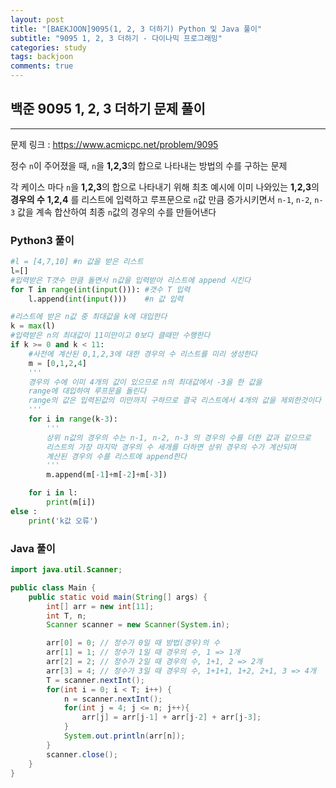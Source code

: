 ```yaml
---
layout: post
title: "[BAEKJOON]9095(1, 2, 3 더하기) Python 및 Java 풀이"
subtitle: "9095 1, 2, 3 더하기 - 다이나믹 프로그래밍"
categories: study
tags: backjoon
comments: true
---
```


## 백준 9095 1, 2, 3 더하기 문제 풀이
-------------------
문제 링크 : https://www.acmicpc.net/problem/9095

정수 `n`이 주어졌을 때, `n`을 **1,2,3**의 합으로 나타내는 방법의 수를 구하는 문제

각 케이스 마다 `n`을 **1,2,3**의 합으로 나타내기 위해
최초 예시에 이미 나와있는 **1,2,3**의 **경우의 수** **1,2,4** 를 리스트에 입력하고
루프문으로 `n`값 만큼 증가시키면서 `n-1`, `n-2`, `n-3` 값을 계속 합산하여
최종 `n`값의 경우의 수를 만들어낸다

### Python3 풀이
```python
#l = [4,7,10] #n 값을 받은 리스트
l=[]
#입력받은 T갯수 만큼 돌면서 n값을 입력받아 리스트에 append 시킨다
for T in range(int(input())): #갯수 T 입력
    l.append(int(input()))    #n 값 입력

#리스트에 받은 n값 중 최대값을 k에 대입한다
k = max(l)
#입력받은 n의 최대값이 11미만이고 0보다 클때만 수행한다
if k >= 0 and k < 11:
    #사전에 계산된 0,1,2,3에 대한 경우의 수 리스트를 미리 생성한다
    m = [0,1,2,4]
    '''
    경우의 수에 이미 4개의 값이 있으므로 n의 최대값에서 -3을 한 값을
    range에 대입하여 루프문을 돌린다
    range의 값은 입력된값의 미만까지 구하므로 결국 리스트에서 4개의 값을 제외한것이다
    '''
    for i in range(k-3):
        '''
        상위 n값의 경우의 수는 n-1, n-2, n-3 의 경우의 수를 더한 값과 같으므로
        리스트의 가장 마지막 경우의 수 세개를 더하면 상위 경우의 수가 계산되며
        계산된 경우의 수를 리스트에 append한다
        '''
        m.append(m[-1]+m[-2]+m[-3])

    for i in l:
        print(m[i])
else :
    print('k값 오류')
```

### Java 풀이
```java
import java.util.Scanner;

public class Main {
    public static void main(String[] args) {
        int[] arr = new int[11];
        int T, n;
        Scanner scanner = new Scanner(System.in);

        arr[0] = 0; // 정수가 0일 때 방법(경우)의 수
        arr[1] = 1; // 정수가 1일 때 경우의 수, 1 => 1개
        arr[2] = 2; // 정수가 2일 때 경우의 수, 1+1, 2 => 2개
        arr[3] = 4; // 정수가 3일 때 경우의 수, 1+1+1, 1+2, 2+1, 3 => 4개
        T = scanner.nextInt();
        for(int i = 0; i < T; i++) {
            n = scanner.nextInt();
            for(int j = 4; j <= n; j++){
                arr[j] = arr[j-1] + arr[j-2] + arr[j-3];
            }
            System.out.println(arr[n]);
        }
        scanner.close();
    }
}
```